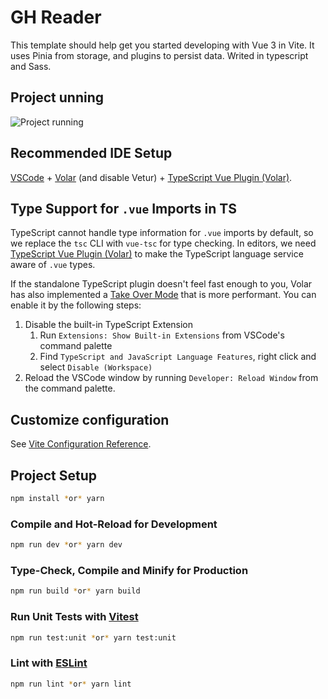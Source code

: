 # GH Reader

This template should help get you started developing with Vue 3 in Vite. It uses Pinia from storage, and plugins to persist data. Writed in typescript and Sass.

## Project unning

![Project running](./project-images/gh-reader.gif)

## Recommended IDE Setup

[VSCode](https://code.visualstudio.com/) + [Volar](https://marketplace.visualstudio.com/items?itemName=johnsoncodehk.volar) (and disable Vetur) + [TypeScript Vue Plugin (Volar)](https://marketplace.visualstudio.com/items?itemName=johnsoncodehk.vscode-typescript-vue-plugin).

## Type Support for `.vue` Imports in TS

TypeScript cannot handle type information for `.vue` imports by default, so we replace the `tsc` CLI with `vue-tsc` for type checking. In editors, we need [TypeScript Vue Plugin (Volar)](https://marketplace.visualstudio.com/items?itemName=johnsoncodehk.vscode-typescript-vue-plugin) to make the TypeScript language service aware of `.vue` types.

If the standalone TypeScript plugin doesn't feel fast enough to you, Volar has also implemented a [Take Over Mode](https://github.com/johnsoncodehk/volar/discussions/471#discussioncomment-1361669) that is more performant. You can enable it by the following steps:

1. Disable the built-in TypeScript Extension
    1) Run `Extensions: Show Built-in Extensions` from VSCode's command palette
    2) Find `TypeScript and JavaScript Language Features`, right click and select `Disable (Workspace)`
2. Reload the VSCode window by running `Developer: Reload Window` from the command palette.

## Customize configuration

See [Vite Configuration Reference](https://vitejs.dev/config/).

## Project Setup

```sh
npm install *or* yarn
```

### Compile and Hot-Reload for Development

```sh
npm run dev *or* yarn dev
```

### Type-Check, Compile and Minify for Production

```sh
npm run build *or* yarn build
```

### Run Unit Tests with [Vitest](https://vitest.dev/)

```sh
npm run test:unit *or* yarn test:unit
```

### Lint with [ESLint](https://eslint.org/)

```sh
npm run lint *or* yarn lint
```
